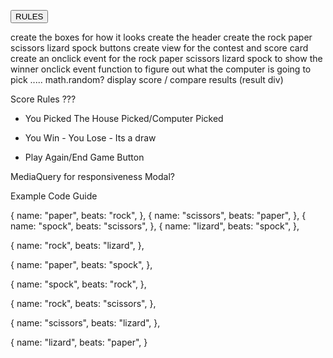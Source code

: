  <!-- Button trigger modal -->
<button type="button" class="btn btn-primary" 
data-bs-toggle="modal" data-bs-target="#exampleModal">
    RULES
  </button>   
 
 
 
 
 
 
 
 
 
 
 
 
 
 
 
 
 
 
 
 
 
 
 
 
 
 
 
 create the boxes for how it looks 
 create the header 
 create the rock paper scissors lizard spock buttons
 create view for the contest and score card
 create an onclick event for the rock paper scissors lizard spock to show the winner 
 onclick event function to figure out what the computer is going to pick ..... math.random? 
 display score / compare results (result div)

Score Rules ???


 - You Picked The House Picked/Computer Picked

 - You Win - You Lose - Its a draw

 - Play Again/End Game Button
 
 MediaQuery for responsiveness
 Modal?
 
 Example Code Guide
 
 {
 name: "paper",
    beats: "rock",
  },
  {
    name: "scissors",
    beats: "paper",
  },
  {
   name: "spock",
    beats: "scissors",
  },
{
    name: "lizard",
    beats: "spock",
},
   
{
    name: "rock",
    beats: "lizard",
},
    
{
    name: "paper",
    beats: "spock",
},


{
    name: "spock",
    beats: "rock",
},

{
    name: "rock",
    beats: "scissors",
},

{
    name: "scissors",
    beats: "lizard",
},

{
    name: "lizard",
    beats: "paper",
}